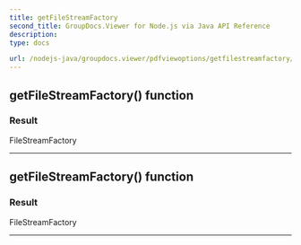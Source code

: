 ```yaml
---
title: getFileStreamFactory
second_title: GroupDocs.Viewer for Node.js via Java API Reference
description: 
type: docs

url: /nodejs-java/groupdocs.viewer/pdfviewoptions/getfilestreamfactory/
---
```


## getFileStreamFactory()  function


### Result
FileStreamFactory


---


## getFileStreamFactory()  function


### Result
FileStreamFactory


---


